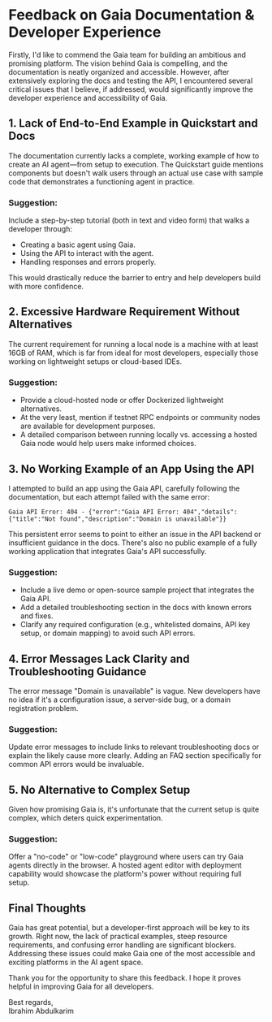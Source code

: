 # Feedback on Gaia Documentation & Developer Experience

Firstly, I'd like to commend the Gaia team for building an ambitious and promising platform. The vision behind Gaia is compelling, and the documentation is neatly organized and accessible. However, after extensively exploring the docs and testing the API, I encountered several critical issues that I believe, if addressed, would significantly improve the developer experience and accessibility of Gaia.

## 1. Lack of End-to-End Example in Quickstart and Docs

The documentation currently lacks a complete, working example of how to create an AI agent—from setup to execution. The Quickstart guide mentions components but doesn't walk users through an actual use case with sample code that demonstrates a functioning agent in practice.

### Suggestion:

Include a step-by-step tutorial (both in text and video form) that walks a developer through:

- Creating a basic agent using Gaia.
- Using the API to interact with the agent.
- Handling responses and errors properly.

This would drastically reduce the barrier to entry and help developers build with more confidence.

## 2. Excessive Hardware Requirement Without Alternatives

The current requirement for running a local node is a machine with at least 16GB of RAM, which is far from ideal for most developers, especially those working on lightweight setups or cloud-based IDEs.

### Suggestion:

- Provide a cloud-hosted node or offer Dockerized lightweight alternatives.
- At the very least, mention if testnet RPC endpoints or community nodes are available for development purposes.
- A detailed comparison between running locally vs. accessing a hosted Gaia node would help users make informed choices.

## 3. No Working Example of an App Using the API

I attempted to build an app using the Gaia API, carefully following the documentation, but each attempt failed with the same error:

```
Gaia API Error: 404 - {"error":"Gaia API Error: 404","details":{"title":"Not found","description":"Domain is unavailable"}}
```

This persistent error seems to point to either an issue in the API backend or insufficient guidance in the docs. There's also no public example of a fully working application that integrates Gaia's API successfully.

### Suggestion:

- Include a live demo or open-source sample project that integrates the Gaia API.
- Add a detailed troubleshooting section in the docs with known errors and fixes.
- Clarify any required configuration (e.g., whitelisted domains, API key setup, or domain mapping) to avoid such API errors.

## 4. Error Messages Lack Clarity and Troubleshooting Guidance

The error message "Domain is unavailable" is vague. New developers have no idea if it's a configuration issue, a server-side bug, or a domain registration problem.

### Suggestion:

Update error messages to include links to relevant troubleshooting docs or explain the likely cause more clearly. Adding an FAQ section specifically for common API errors would be invaluable.

## 5. No Alternative to Complex Setup

Given how promising Gaia is, it's unfortunate that the current setup is quite complex, which deters quick experimentation.

### Suggestion:

Offer a "no-code" or "low-code" playground where users can try Gaia agents directly in the browser. A hosted agent editor with deployment capability would showcase the platform's power without requiring full setup.

## Final Thoughts

Gaia has great potential, but a developer-first approach will be key to its growth. Right now, the lack of practical examples, steep resource requirements, and confusing error handling are significant blockers. Addressing these issues could make Gaia one of the most accessible and exciting platforms in the AI agent space.

Thank you for the opportunity to share this feedback. I hope it proves helpful in improving Gaia for all developers.

Best regards,  
Ibrahim Abdulkarim
